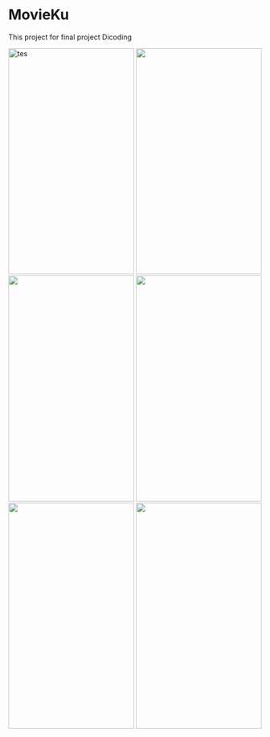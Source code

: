 # MovieKu
This project for final project Dicoding

<p float="left">
<img src="https://user-images.githubusercontent.com/34297329/57363529-7b179480-71ab-11e9-9730-378e0acded5c.png" title="tes" width="250" height="450"/>

<img src="https://user-images.githubusercontent.com/34297329/57363530-7bb02b00-71ab-11e9-84a6-c22f3c4d9b2f.png" width="250" height="450"/>

<img src="https://user-images.githubusercontent.com/34297329/57363522-79e66780-71ab-11e9-9fe6-d92bc6deb953.png" width="250" height="450"/>

<img src="https://user-images.githubusercontent.com/34297329/57363524-7a7efe00-71ab-11e9-9ecd-9d90fdb70b66.png" width="250" height="450"/>

<img src="https://user-images.githubusercontent.com/34297329/57363526-7a7efe00-71ab-11e9-8b15-a084c69c0ad1.png" width="250" height="450"/>

<img src="https://user-images.githubusercontent.com/34297329/57363527-7b179480-71ab-11e9-9a89-21606a5f529e.png" width="250" height="450"/>
</p>
